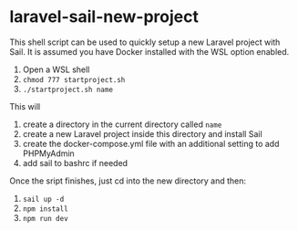 # laravel-sail-new-project

This shell script can be used to quickly setup a new Laravel project with Sail. It is assumed you have Docker installed with the WSL option enabled.

1) Open a WSL shell
2) `chmod 777 startproject.sh`
3) `./startproject.sh name`

This will

1) create a directory in the current directory called `name`
2) create a new Laravel project inside this directory and install Sail
3) create the docker-compose.yml file with an additional setting to add PHPMyAdmin
4) add sail to bashrc if needed

Once the sript finishes, just cd into the new directory and then:
1) `sail up -d`
2) `npm install`
3) `npm run dev`
